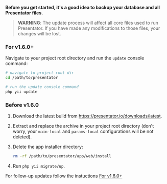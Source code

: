 **Before you get started, it's a good idea to backup your database and all Presentator files.**

> **WARNING**: The update process will affect all core files used to run Presentator. If you have made any modifications to those files, your changes will be lost.


### For v1.6.0+

Navigate to your project root directory and run the `update` console command:

```bash
# navigate to project root dir
cd /path/to/presentator

# run the update console command
php yii update
```


### Before v1.6.0

1. Download the latest build from https://presentator.io/downloads/latest.

2. Extract and replace the archive in your project root directory (don't worry, your `main-local` and `params-local` configurations will be not deleted).

3. Delete the app installer directory:

    ```bash
    rm -rf /path/to/presentator/app/web/install
    ```

4. Run `php yii migrate/up`.

For follow-up updates follow the instuctions [For v1.6.0+](#for-v160)
